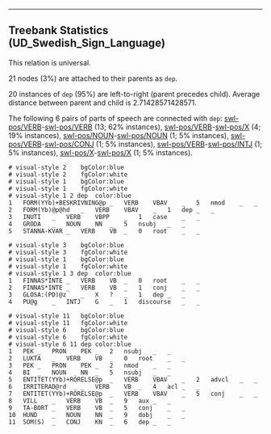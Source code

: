 

--------------------------------------------------------------------------------

## Treebank Statistics (UD_Swedish_Sign_Language)

This relation is universal.

21 nodes (3%) are attached to their parents as `dep`.

20 instances of `dep` (95%) are left-to-right (parent precedes child).
Average distance between parent and child is 2.71428571428571.

The following 6 pairs of parts of speech are connected with `dep`: [swl-pos/VERB]()-[swl-pos/VERB]() (13; 62% instances), [swl-pos/VERB]()-[swl-pos/X]() (4; 19% instances), [swl-pos/NOUN]()-[swl-pos/NOUN]() (1; 5% instances), [swl-pos/VERB]()-[swl-pos/CONJ]() (1; 5% instances), [swl-pos/VERB]()-[swl-pos/INTJ]() (1; 5% instances), [swl-pos/X]()-[swl-pos/X]() (1; 5% instances).


~~~ conllu
# visual-style 2	bgColor:blue
# visual-style 2	fgColor:white
# visual-style 1	bgColor:blue
# visual-style 1	fgColor:white
# visual-style 1 2 dep	color:blue
1	FORM(YYb)+BESKRIVNING@p	_	VERB	VBAV	_	5	nmod	_	_
2	FORM(Yb)@p@hd	_	VERB	VBAV	_	1	dep	_	_
3	INUTI	_	VERB	VBPP	_	1	case	_	_
4	GRODA	_	NOUN	NN	_	5	nsubj	_	_
5	STANNA-KVAR	_	VERB	VB	_	0	root	_	_

~~~


~~~ conllu
# visual-style 3	bgColor:blue
# visual-style 3	fgColor:white
# visual-style 1	bgColor:blue
# visual-style 1	fgColor:white
# visual-style 1 3 dep	color:blue
1	FINNAS*INTE	_	VERB	VB	_	0	root	_	_
2	FINNAS*INTE	_	VERB	VB	_	1	conj	_	_
3	GLOSA:(PD)@z	_	X	?	_	1	dep	_	_
4	PU@g	_	INTJ	G	_	1	discourse	_	_

~~~


~~~ conllu
# visual-style 11	bgColor:blue
# visual-style 11	fgColor:white
# visual-style 6	bgColor:blue
# visual-style 6	fgColor:white
# visual-style 6 11 dep	color:blue
1	PEK	_	PRON	PEK	_	2	nsubj	_	_
2	LUKTA	_	VERB	VB	_	0	root	_	_
3	PEK	_	PRON	PEK	_	2	nmod	_	_
4	BI	_	NOUN	NN	_	5	nsubj	_	_
5	ENTITET(YYb)+RÖRELSE@p	_	VERB	VBAV	_	2	advcl	_	_
6	IRRITERAD@rd	_	VERB	VB	_	4	acl	_	_
7	ENTITET(YYb)+RÖRELSE@p	_	VERB	VBAV	_	5	conj	_	_
8	VILL	_	VERB	VB	_	9	aux	_	_
9	TA-BORT	_	VERB	VB	_	5	conj	_	_
10	HUND	_	NOUN	NN	_	9	dobj	_	_
11	SOM(S)	_	CONJ	KN	_	6	dep	_	_

~~~


